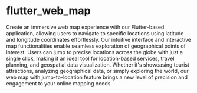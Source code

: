 # flutter_web_map

Create an immersive web map experience with our Flutter-based application, allowing users to navigate to specific locations using latitude and longitude coordinates effortlessly. Our intuitive interface and interactive map functionalities enable seamless exploration of geographical points of interest. Users can jump to precise locations across the globe with just a single click, making it an ideal tool for location-based services, travel planning, and geospatial data visualization. Whether it's showcasing tourist attractions, analyzing geographical data, or simply exploring the world, our web map with jump-to-location feature brings a new level of precision and engagement to your online mapping needs.

